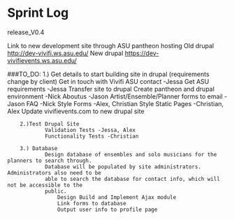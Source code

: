 Sprint Log
=======
 release_V0.4
 

Link to new development site through ASU pantheon hosting 
Old drupal
http://dev-vivifi.ws.asu.edu/
New drupal
https://dev-vivifievents.ws.asu.edu/

###TO_DO:
        1.) Get details to start building site in drupal (requirements change by client)
                Get in touch with Vivifi ASU contact -Jessa
                Get ASU requirements -Jessa
                Transfer site to drupal
                Create pantheon and drupal environment -Nick
                Aboutus -Jason
                Artist/Ensemble/Planner forms to email -Jason
                FAQ -Nick
                Style Forms -Alex, Christian
                Style Static Pages -Christian, Alex
                Update vivifievents.com to new drupal site
        
        2.)Test Drupal Site 
                Validation Tests -Jessa, Alex
                Functionality Tests -Christian
        
        3.) Database
                Design database of ensembles and solo musicians for the planners to search through. 
                Database will be populated by site administrators. Administrators also need to be 
                able to search the database for contact info, which will not be accessible to the 
                public.
                    Design Build and Implement Ajax module
                    Link forms to database
                    Output user info to profile page
